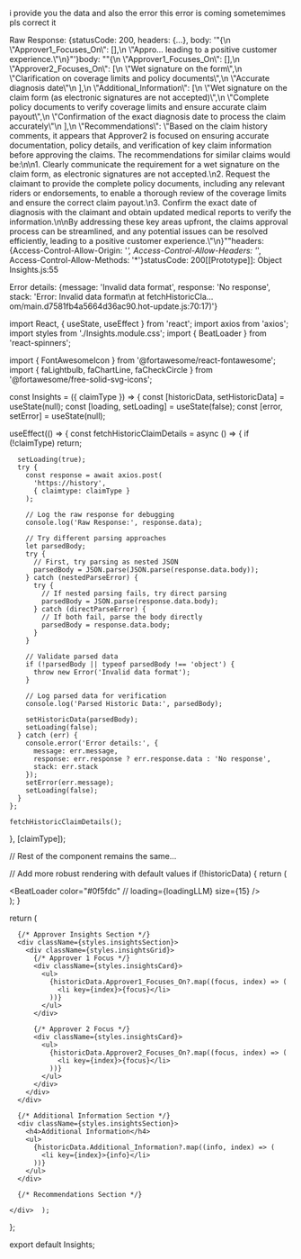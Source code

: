 i provide you the data and also the error this error is coming sometemimes pls correct it

Raw Response: {statusCode: 200, headers: {…}, body: '"{\\n    \\"Approver1_Focuses_On\\": [],\\n    \\"Appro… leading to a positive customer experience.\\"\\n}"'}body: "\"{\\n    \\\"Approver1_Focuses_On\\\": [],\\n    \\\"Approver2_Focuses_On\\\": [\\n        \\\"Wet signature on the form\\\",\\n        \\\"Clarification on coverage limits and policy documents\\\",\\n        \\\"Accurate diagnosis date\\\"\\n    ],\\n    \\\"Additional_Information\\\": [\\n        \\\"Wet signature on the claim form (as electronic signatures are not accepted)\\\",\\n        \\\"Complete policy documents to verify coverage limits and ensure accurate claim payout\\\",\\n        \\\"Confirmation of the exact diagnosis date to process the claim accurately\\\"\\n    ],\\n    \\\"Recommendations\\\": \\\"Based on the claim history comments, it appears that Approver2 is focused on ensuring accurate documentation, policy details, and verification of key claim information before approving the claims. The recommendations for similar claims would be:\\n\\n1. Clearly communicate the requirement for a wet signature on the claim form, as electronic signatures are not accepted.\\n2. Request the claimant to provide the complete policy documents, including any relevant riders or endorsements, to enable a thorough review of the coverage limits and ensure the correct claim payout.\\n3. Confirm the exact date of diagnosis with the claimant and obtain updated medical reports to verify the information.\\n\\nBy addressing these key areas upfront, the claims approval process can be streamlined, and any potential issues can be resolved efficiently, leading to a positive customer experience.\\\"\\n}\""headers: {Access-Control-Allow-Origin: '*', Access-Control-Allow-Headers: '*', Access-Control-Allow-Methods: '*'}statusCode: 200[[Prototype]]: Object
Insights.js:55 


Error details: {message: 'Invalid data format', response: 'No response', stack: 'Error: Invalid data format\n    at fetchHistoricCla…om/main.d7581fb4a5664d36ac90.hot-update.js:70:17)'}





import React, { useState, useEffect } from 'react';
import axios from 'axios';
import styles from './Insights.module.css';
import { BeatLoader } from 'react-spinners';

import { FontAwesomeIcon } from '@fortawesome/react-fontawesome';
import { faLightbulb, faChartLine, faCheckCircle } from '@fortawesome/free-solid-svg-icons';

const Insights = ({ claimType }) => {
  const [historicData, setHistoricData] = useState(null);
  const [loading, setLoading] = useState(false);
  const [error, setError] = useState(null);

  useEffect(() => {
    const fetchHistoricClaimDetails = async () => {
      if (!claimType) return;

      setLoading(true);
      try {
        const response = await axios.post(
          'https://history',
          { claimtype: claimType }
        );

        // Log the raw response for debugging
        console.log('Raw Response:', response.data);

        // Try different parsing approaches
        let parsedBody;
        try {
          // First, try parsing as nested JSON
          parsedBody = JSON.parse(JSON.parse(response.data.body));
        } catch (nestedParseError) {
          try {
            // If nested parsing fails, try direct parsing
            parsedBody = JSON.parse(response.data.body);
          } catch (directParseError) {
            // If both fail, parse the body directly
            parsedBody = response.data.body;
          }
        }

        // Validate parsed data
        if (!parsedBody || typeof parsedBody !== 'object') {
          throw new Error('Invalid data format');
        }

        // Log parsed data for verification
        console.log('Parsed Historic Data:', parsedBody);

        setHistoricData(parsedBody);
        setLoading(false);
      } catch (err) {
        console.error('Error details:', {
          message: err.message,
          response: err.response ? err.response.data : 'No response',
          stack: err.stack
        });
        setError(err.message);
        setLoading(false);
      }
    };

    fetchHistoricClaimDetails();
  }, [claimType]);

  // Rest of the component remains the same...

  // Add more robust rendering with default values
  if (!historicData) {
    return (
      <div className={styles.noDataContainer}>
<BeatLoader 
              color="#0f5fdc" 
              // loading={loadingLLM} 
              size={15} 
            />      </div>
    );
  }

  return (
<div className={styles.insightsContainer}>

      {/* Approver Insights Section */}
      <div className={styles.insightsSection}>
        <div className={styles.insightsGrid}>
          {/* Approver 1 Focus */}
          <div className={styles.insightsCard}>
            <ul>
              {historicData.Approver1_Focuses_On?.map((focus, index) => (
                <li key={index}>{focus}</li>
              ))}
            </ul>
          </div>

          {/* Approver 2 Focus */}
          <div className={styles.insightsCard}>
            <ul>
              {historicData.Approver2_Focuses_On?.map((focus, index) => (
                <li key={index}>{focus}</li>
              ))}
            </ul>
          </div>
        </div>
      </div>

      {/* Additional Information Section */}
      <div className={styles.insightsSection}>
        <h4>Additional Information</h4>
        <ul>
          {historicData.Additional_Information?.map((info, index) => (
            <li key={index}>{info}</li>
          ))}
        </ul>
      </div>

      {/* Recommendations Section */}
     
    </div>  );
};

export default Insights;
